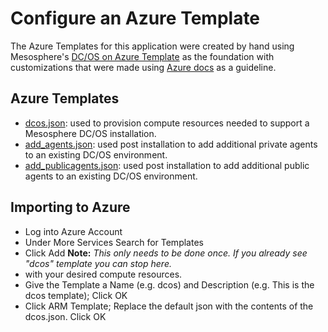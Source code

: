 # Configure an Azure Template

The Azure Templates for this application were created by hand using Mesosphere's [DC/OS on Azure Template](https://downloads.dcos.io/dcos/stable/azure.html) as the foundation with customizations that were made using [Azure docs](https://azure.microsoft.com/en-us/resources/templates/) as a guideline.<br>

## Azure Templates
- [dcos.json](dcos.json): used to provision compute resources needed to support a Mesosphere DC/OS installation.
- [add_agents.json](add_agents.json): used post installation to add additional private agents to an existing DC/OS environment.
- [add_publicagents.json](add_publicagents.json): used post installation to add additional public agents to an existing DC/OS environment.

## Importing to Azure
- Log into Azure Account
- Under More Services Search for Templates
- Click Add  **Note:** *This only needs to be done once. If you already see "dcos" template you can stop here.*
- with your desired compute resources.
- Give the Template a Name (e.g. dcos) and Description (e.g. This is the dcos template); Click OK
- Click ARM Template; Replace the default json with the contents of the dcos.json.  Click OK




